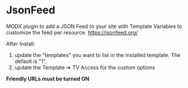 # JsonFeed

MODX plugin to add a JSON Feed to your site with Template Variables to customize the feed per resource. https://jsonfeed.org/

After Install:
1. update the "templates" you want to list in the installed template. The default is "1".
2. update the Template => TV Access for the custom options

**Friendly URLs must be turned ON**
